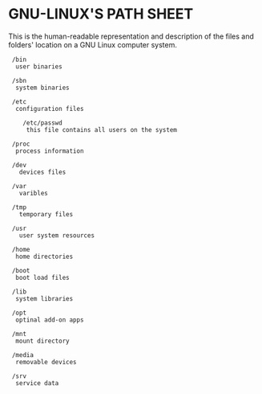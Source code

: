 # GNU-LINUX'S PATH SHEET

<!---
auto line wrap in VSCode: alt + z
-->

This is the human-readable representation and description of the files and folders' location on a GNU Linux computer system. 

```
 /bin
  user binaries
 
 /sbn
  system binaries
 
 /etc
  configuration files
  
    /etc/passwd
     this file contains all users on the system
 
 /proc
  process information
 
 /dev
   devices files
 
 /var
   varibles
 
 /tmp
   temporary files
 
 /usr
   user system resources
 
 /home
  home directories
 
 /boot
  boot load files
 
 /lib
  system libraries
 
 /opt
  optinal add-on apps
 
 /mnt
  mount directory
 
 /media
  removable devices
 
 /srv
  service data
 ```